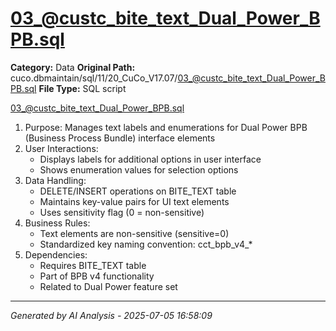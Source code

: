 # 03_@custc_bite_text_Dual_Power_BPB.sql

**Category:** Data
**Original Path:** cuco.dbmaintain/sql/11/20_CuCo_V17.07/03_@custc_bite_text_Dual_Power_BPB.sql
**File Type:** SQL script

03_@custc_bite_text_Dual_Power_BPB.sql
1. Purpose: Manages text labels and enumerations for Dual Power BPB (Business Process Bundle) interface elements
2. User Interactions:
   - Displays labels for additional options in user interface
   - Shows enumeration values for selection options
3. Data Handling:
   - DELETE/INSERT operations on BITE_TEXT table
   - Maintains key-value pairs for UI text elements
   - Uses sensitivity flag (0 = non-sensitive)
4. Business Rules:
   - Text elements are non-sensitive (sensitive=0)
   - Standardized key naming convention: cct_bpb_v4_*
5. Dependencies:
   - Requires BITE_TEXT table
   - Part of BPB v4 functionality
   - Related to Dual Power feature set

---
*Generated by AI Analysis - 2025-07-05 16:58:09*
